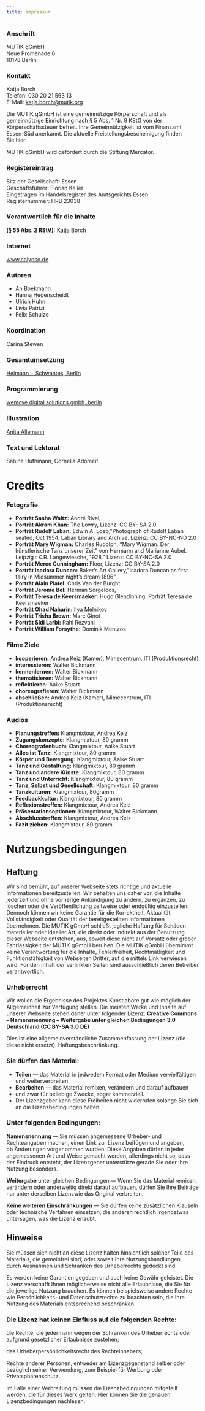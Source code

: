 ```yaml
---
title: impressum
---
```


### Anschrift

MUTIK gGmbH <br>
Neue Promenade 6 <br> 
10178 Berlin <br> 

### Kontakt
Katja Borch <br>
Telefon: 030 20 21 563 13 <br>
E-Mail: <katja.borch@mutik.org> 

Die MUTIK gGmbH ist eine gemeinnützige Körperschaft und als gemeinnützige Einrichtung nach § 5 Abs. 1 Nr. 9 KStG von der Körperschaftssteuer befreit. Ihre Gemeinnützigkeit ist vom Finanzamt Essen-Süd anerkannt. Die aktuelle Freistellungsbescheinigung finden Sie hier.

MUTIK gGmbH wird gefördert durch die Stiftung Mercator. 

### Registereintrag
Sitz der Gesellschaft: Essen<br>
Geschäftsführer: Florian Keller<br>
Eingetragen im Handelsregister des Amtsgerichts Essen <br>
Registernummer: HRB 23038

### Verantwortlich für die Inhalte 
**(§ 55 Abs. 2 RStV):**
Katja Borch


### Internet
www.calypso.de 


### Autoren

- An Boekmann
- Hanna Hegenscheidt
- Ulrich Huhn
- Livia Patrizi
- Felix Schulze

### Koordination
Carina Stewen

### Gesamtumsetzung
[Heimann + Schwantes, Berlin](<http://www.heimannundschwantes.de>) 

### Programmierung
[wemove digital solutions gmbh, berlin](<http://www.wemove.com>) 


### Illustration
[Anita Allemann](<http://www.aniataallemann.com>)

### Text und Lektorat
Sabine Huthmann, Cornelia Adomeit

# Credits

### Fotografie

- **Porträt Sasha Waltz:** André Rival, 
- **Porträt Akram Khan:** The Lowry, Lizenz: CC BY- SA 2.0
- **Porträt Rudolf Laban:** Edwin A. Loeb,"Photograph of Rudolf Laban seated, Oct 1954, Laban Library and Archive. Lizenz: CC BY-NC-ND 2.0
- **Porträt Mary Wigman:** Charles Rudolph, “Mary Wigman. Der künstlerische Tanz unserer Zeit" von Hermann and Marianne Aubel. Leipzig : K.R. Langewiesche, 1928.” Lizenz: CC BY-NC-SA 2.0
- **Porträt Merce Cunningham:** Floor, Lizenz: CC BY-SA 2.0
- **Porträt Isodora Duncan:** Baker’s Art Gallery,"Isadora Duncan as first fairy in Midsummer night’s dream 1896"
- **Porträt Alain Platel:** Chris Van der Burght
- **Porträt Jerome Bel:** Herman Sorgeloos, 
- **Porträt Teresa de Keersmaeker:** Hugo Glendinning, Porträt Teresa de Keersmaeker
- **Porträt Ohad Naharin:** Ilya Melnikov 
- **Porträt Trisha Brown:** Marc Ginot
- **Porträt Sidi Larbi:** Rahi Rezvani
- **Porträt William Forsythe:** Dominik Mentzos


### Filme Ziele

- **kooperieren:**  Andrea Keiz (Kamer), Mimecentrum, ITI (Produktionsrecht)
- **interessieren:** Walter Bickmann
- **kennenlernen:** Walter Bickmann
- **thematisieren:** Walter Bickmann
- **reflektieren:** Aaike Stuart
- **choreografieren:** Walter Bickmann
- **abschließen:** Andrea Keiz (Kamer), Mimecentrum, ITI (Produktionsrecht)


### Audios


- **Planungstreffen:** Klangmixtour, Andrea Keiz
- **Zugangskonzepte:** Klangmixtour, 80 gramm
- **Choreografenbuch:** Klangmixtour, Aaike Stuart
- **Alles ist Tanz:** Klangmixtour, 80 gramm
- **Körper und Bewegung:** Klangmixtour, Aaike Stuart
- **Tanz und Gestaltung:** Klangmixtour, 80 gramm
- **Tanz und andere Künste:** Klangmixtour, 80 gramm
- **Tanz und Unterricht:** Klangmixtour, 80 gramm
- **Tanz, Selbst und Gesellschaft:** Klangmixtour, 80 gramm
- **Tanzkulturen:** Klangmixtour, 80gramm
- **Feedbackkultur:** Klangmixtour, 80 gramm
- **Reflexionstreffen:** Klangmixtour, Andrea Keiz
- **Präsentationsoptionen:** Klangmixtour, Walter Bickmann
- **Abschlusstreffen:** Klangmixtour, Andrea Keiz
- **Fazit ziehen:** Klangmixtour, 80 gramm






# Nutzungsbedingungen

## Haftung
Wir sind bemüht, auf unserer Webseite stets richtige und aktuelle Informationen bereitzustellen. Wir behalten uns daher vor, die Inhalte jederzeit und ohne vorherige Ankündigung zu ändern, zu ergänzen, zu löschen oder die Veröffentlichung zeitweise oder endgültig einzustellen. Dennoch können wir keine Garantie für die Korrektheit, Aktualität, Vollständigkeit oder Qualität der bereitgestellten Informationen übernehmen. Die MUTIK gGmbH schließt jegliche Haftung für Schäden materieller oder ideeller Art, die direkt oder indirekt aus der Benutzung dieser Webseite entstehen, aus, soweit diese nicht auf Vorsatz oder grober Fahrlässigkeit der MUTIK gGmbH beruhen. Die MUTIK gGmbH übernimmt keine Verantwortung für die Inhalte, Fehlerfreiheit, Rechtmäßigkeit und Funktionsfähigkeit von Webseiten Dritter, auf die mittels Link verwiesen wird. Für den Inhalt der verlinkten Seiten sind ausschließlich deren Betreiber verantwortlich.

### Urheberrecht

Wir wollen die Ergebnisse des Projektes Kunstlabore gut wie möglich der Allgemeinheit zur Verfügung stellen. Die meisten Werke und Inhalte auf unserer Webseite stehen daher unter folgender Lizenz: **Creative Commons – Namensnennung – Weitergabe unter gleichen Bedingungen 3.0 Deutschland (CC BY-SA 3.0 DE)**

Dies ist eine allgemeinverständliche Zusammenfassung der Lizenz (die diese nicht ersetzt). Haftungsbeschränkung.

### Sie dürfen das Material:

- **Teilen** — das Material in jedwedem Format oder Medium vervielfältigen und weiterverbreiten
- **Bearbeiten** — das Material remixen, verändern und darauf aufbauen
- und zwar für beliebige Zwecke, sogar kommerziell.
- Der Lizenzgeber kann diese Freiheiten nicht widerrufen solange Sie sich an die Lizenzbedingungen halten.

### Unter folgenden Bedingungen:

**Namensnennung** — Sie müssen angemessene Urheber- und Rechteangaben machen, einen Link zur Lizenz beifügen und angeben, ob Änderungen vorgenommen wurden. Diese Angaben dürfen in jeder angemessenen Art und Weise gemacht werden, allerdings nicht so, dass der Eindruck entsteht, der Lizenzgeber unterstütze gerade Sie oder Ihre Nutzung besonders.

**Weitergabe** unter gleichen Bedingungen — Wenn Sie das Material remixen, verändern oder anderweitig direkt darauf aufbauen, dürfen Sie Ihre Beiträge nur unter derselben Lizenzwie das Original verbreiten.

**Keine weiteren Einschränkungen** — Sie dürfen keine zusätzlichen Klauseln oder technische Verfahren einsetzen, die anderen rechtlich irgendetwas untersagen, was die Lizenz erlaubt.

## Hinweise

Sie müssen sich nicht an diese Lizenz halten hinsichtlich solcher Teile des Materials, die gemeinfrei sind, oder soweit Ihre Nutzungshandlungen durch Ausnahmen und Schranken des Urheberrechts gedeckt sind.

Es werden keine Garantien gegeben und auch keine Gewähr geleistet. Die Lizenz verschafft Ihnen möglicherweise nicht alle Erlaubnisse, die Sie für die jeweilige Nutzung brauchen. Es können beispielsweise andere Rechte wie Persönlichkeits- und Datenschutzrechte zu beachten sein, die Ihre Nutzung des Materials entsprechend beschränken.

### Die Lizenz hat keinen Einfluss auf die folgenden Rechte:

die Rechte, die jedermann wegen der Schranken des Urheberrechts oder aufgrund gesetzlicher Erlaubnisse zustehen;

das Urheberpersönlichkeitsrecht des Rechteinhabers;

Rechte anderer Personen, entweder am Lizenzgegenstand selber oder bezüglich seiner Verwendung, zum Beispiel für Werbung oder Privatsphärenschutz.

Im Falle einer Verbreitung müssen die Lizenzbedingungen mitgeteilt werden, die für dieses Werk gelten. Hier können Sie die genauen Lizenzbedingungen nachlesen.

